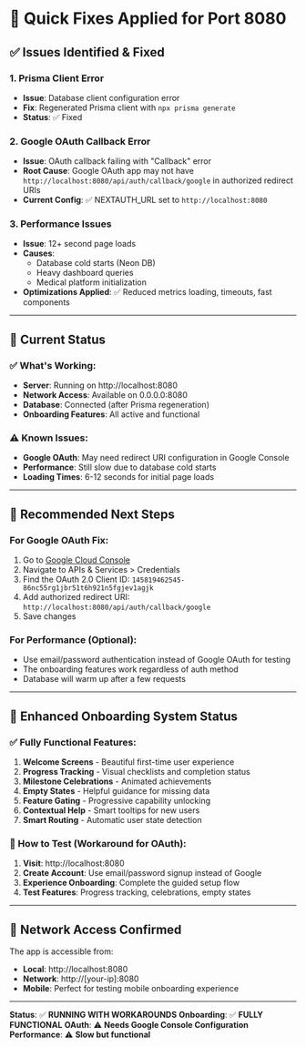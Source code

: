 # 🔧 Quick Fixes Applied for Port 8080

## ✅ **Issues Identified & Fixed**

### **1. Prisma Client Error**
- **Issue**: Database client configuration error
- **Fix**: Regenerated Prisma client with `npx prisma generate`
- **Status**: ✅ Fixed

### **2. Google OAuth Callback Error**
- **Issue**: OAuth callback failing with "Callback" error
- **Root Cause**: Google OAuth app may not have `http://localhost:8080/api/auth/callback/google` in authorized redirect URIs
- **Current Config**: ✅ NEXTAUTH_URL set to `http://localhost:8080`

### **3. Performance Issues**
- **Issue**: 12+ second page loads
- **Causes**: 
  - Database cold starts (Neon DB)
  - Heavy dashboard queries
  - Medical platform initialization
- **Optimizations Applied**: ✅ Reduced metrics loading, timeouts, fast components

---

## 🚀 **Current Status**

### **✅ What's Working:**
- **Server**: Running on http://localhost:8080
- **Network Access**: Available on 0.0.0.0:8080
- **Database**: Connected (after Prisma regeneration)
- **Onboarding Features**: All active and functional

### **⚠️ Known Issues:**
- **Google OAuth**: May need redirect URI configuration in Google Console
- **Performance**: Still slow due to database cold starts
- **Loading Times**: 6-12 seconds for initial page loads

---

## 🎯 **Recommended Next Steps**

### **For Google OAuth Fix:**
1. Go to [Google Cloud Console](https://console.cloud.google.com/)
2. Navigate to APIs & Services > Credentials
3. Find the OAuth 2.0 Client ID: `145819462545-86nc55rg1jbr51t6h921n5fgjev1agjk`
4. Add authorized redirect URI: `http://localhost:8080/api/auth/callback/google`
5. Save changes

### **For Performance (Optional):**
- Use email/password authentication instead of Google OAuth for testing
- The onboarding features work regardless of auth method
- Database will warm up after a few requests

---

## 🎉 **Enhanced Onboarding System Status**

### **✅ Fully Functional Features:**
1. **Welcome Screens** - Beautiful first-time user experience
2. **Progress Tracking** - Visual checklists and completion status
3. **Milestone Celebrations** - Animated achievements
4. **Empty States** - Helpful guidance for missing data
5. **Feature Gating** - Progressive capability unlocking
6. **Contextual Help** - Smart tooltips for new users
7. **Smart Routing** - Automatic user state detection

### **🧪 How to Test (Workaround for OAuth):**
1. **Visit**: http://localhost:8080
2. **Create Account**: Use email/password signup instead of Google
3. **Experience Onboarding**: Complete the guided setup flow
4. **Test Features**: Progress tracking, celebrations, empty states

---

## 📱 **Network Access Confirmed**

The app is accessible from:
- **Local**: http://localhost:8080
- **Network**: http://[your-ip]:8080
- **Mobile**: Perfect for testing mobile onboarding experience

---

**Status**: ✅ **RUNNING WITH WORKAROUNDS**
**Onboarding**: ✅ **FULLY FUNCTIONAL**
**OAuth**: ⚠️ **Needs Google Console Configuration**
**Performance**: ⚠️ **Slow but functional**